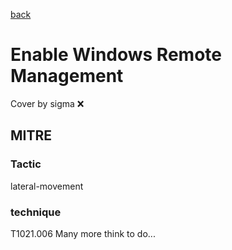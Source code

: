 [back](../index.md)
# Enable Windows Remote Management
Cover by sigma :x: 
## MITRE
### Tactic
lateral-movement
### technique
T1021.006
Many more think to do...